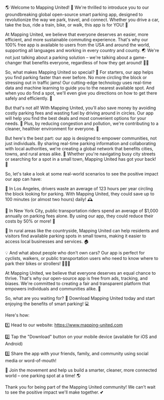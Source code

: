 🌎 Welcome to Mapping United! 🚀 We're thrilled to introduce you to our groundbreaking global open-source smart parking app, designed to revolutionize the way we park, travel, and connect. Whether you drive a car, take the bus, ride a train, bike, or walk, this app is for YOU! 🌟

At Mapping United, we believe that everyone deserves an easier, more efficient, and more sustainable commuting experience. That's why our 100% free app is available to users from the USA and around the world, supporting all languages and working in every country and county. 🌏 We're not just talking about a parking solution – we're talking about a game-changer that benefits everyone, regardless of how they get around! 🚴‍♀️

So, what makes Mapping United so special? 🤔 For starters, our app helps you find parking faster than ever before. No more circling the block or stressing out in traffic jams! Our cutting-edge technology uses real-time data and machine learning to guide you to the nearest available spot. And when you do find a spot, we'll even give you directions on how to get there safely and efficiently. 📍

But that's not all! With Mapping United, you'll also save money by avoiding costly parking fees and wasting fuel by driving around in circles. Our app will help you find the best deals and most convenient options for your needs. 💸 Plus, by reducing congestion and pollution, we're contributing to a cleaner, healthier environment for everyone. 🌿

But here's the best part: our app is designed to empower communities, not just individuals. By sharing real-time parking information and collaborating with local authorities, we're creating a global network that benefits cities, towns, and rural areas alike. 🌈 Whether you're navigating busy city streets or searching for a spot in a small town, Mapping United has got your back! 🙏

So, let's take a look at some real-world scenarios to see the positive impact our app can have:

🚗 In Los Angeles, drivers waste an average of 123 hours per year circling the block looking for parking. With Mapping United, they could save up to 100 minutes (or almost two hours) daily! 🕰️

🚌 In New York City, public transportation riders spend an average of $1,000 annually on parking fees alone. By using our app, they could reduce their costs by 50% or more! 💸

🚂 In rural areas like the countryside, Mapping United can help residents and visitors find available parking spots in small towns, making it easier to access local businesses and services. 🏠

💡 And what about people who don't own cars? Our app is perfect for cyclists, walkers, or public transportation users who need to know where to park their bikes or strollers! 🚴‍♂️👜

At Mapping United, we believe that everyone deserves an equal chance to thrive. That's why our open-source app is free from ads, tracking, and biases. We're committed to creating a fair and transparent platform that empowers individuals and communities alike. 💪

So, what are you waiting for? 🤔 Download Mapping United today and start enjoying the benefits of smart parking! 💻

Here's how:

1️⃣ Head to our website: https://www.mapping-united.com

2️⃣ Tap the "Download" button on your mobile device (available for iOS and Android)

3️⃣ Share the app with your friends, family, and community using social media or word-of-mouth!

🌟 Join the movement and help us build a smarter, cleaner, more connected world – one parking spot at a time! 🌎

Thank you for being part of the Mapping United community! We can't wait to see the positive impact we'll make together. 💕